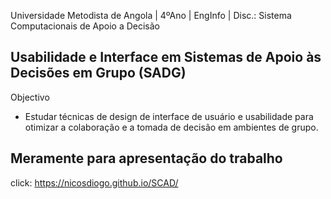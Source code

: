 Universidade Metodista de Angola | 4ºAno | EngInfo | Disc.: Sistema Computacionais de Apoio a Decisão



## Usabilidade e Interface em Sistemas de Apoio às Decisões em Grupo (SADG)

Objectivo
* Estudar técnicas de design de interface de usuário e usabilidade para otimizar a colaboração e a tomada de decisão em ambientes de grupo.

## Meramente para apresentação do trabalho
click: https://nicosdiogo.github.io/SCAD/
